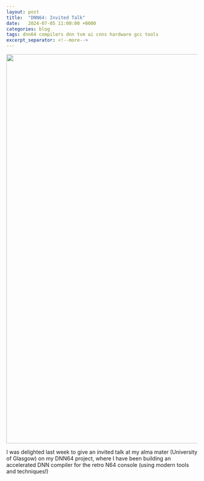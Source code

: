 ```yaml
---
layout: post
title:  "DNN64: Invited Talk"
date:   2024-07-05 11:00:00 +0000
categories: blog
tags: dnn64 compilers dnn tvm ai cnns hardware gcc tools
excerpt_separator: <!--more-->
---
```


<img src="{{site.url}}/assets/n64/glass_talk.png" width="1024">

I was delighted last week to give an invited talk at my alma mater (University of Glasgow) on my DNN64 project, where I have been building an accelerated DNN compiler for the retro N64 console (using modern tools and techniques!)
